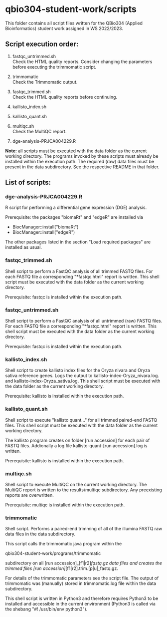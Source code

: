# qbio304-student-work/scripts

This folder contains all script files written for the QBio304 (Applied
Bioinformatics) student work assigned in WS 2022/2023.


## Script execution order:

1. fastqc_untrimmed.sh  
Check the HTML quality reports. Consider changing the parameters before executing
the trimmomatic script.

2. trimmomatic  
Check the Trimmomatic output.

3. fastqc_trimmed.sh  
Check the HTML quality reports before continuing.

4. kallisto_index.sh

5. kallisto_quant.sh

6. multiqc.sh  
Check the MultiQC report.

7. dge-analysis-PRJCA004229.R


**Note:** all scripts must be executed with the data folder as the current working
directory. The programs invoked by these scripts must already be installed
within the execution path. The required (raw) data files must be present in the
data subdirectory. See the respective README in that folder.


## List of scripts:

### dge-analysis-PRJCA004229.R

R script for performing a differential gene expression (DGE) analysis.

Prerequisite: the packages "biomaRt" and "edgeR" are installed via
- BiocManager::install("biomaRt")
- BiocManager::install("edgeR")

The other packages listed in the section
"Load required packages" are installed as usual.


### fastqc_trimmed.sh

Shell script to perform a FastQC analysis of all trimmed FASTQ files.
For each FASTQ file a corresponding "*fastqc.html" report is written. This
shell script must be executed with the data folder as the current working
directory.

Prerequisite: fastqc is installed within the execution path.


### fastqc_untrimmed.sh

Shell script to perform a FastQC analysis of all untrimmed (raw) FASTQ files.
For each FASTQ file a corresponding "*fastqc.html" report is written. This
shell script must be executed with the data folder as the current working
directory.

Prerequisite: fastqc is installed within the execution path.


### kallisto_index.sh

Shell script to create kallisto index files for the Oryza nivara and Oryza
sativa reference genes. Logs the output to kallisto-index-Oryza_nivara.log.
and kallisto-index-Oryza_sativa.log. This shell script must be executed with
the data folder as the current working directory.

Prerequisite: kallisto is installed within the execution path.


### kallisto_quant.sh

Shell script to execute "kallisto quant..." for all trimmed paired-end FASTQ
files. This shell script must be executed with the data folder as the current
working directory.

The kallisto program creates on folder [run accession] for each pair of
FASTQ files. Addionally a log file kallisto-quant-[run accession].log is
written.

Prerequisite: kallisto is installed within the execution path.


### multiqc.sh

Shell script to execute MultiQC on the current working directory. The MultiQC
report is written to the results/multiqc subdirectory. Any preexisting reports
are overwritten.

Prerequisite: multiqc is installed within the execution path.


### trimmomatic

Shell script. Performs a paired-end trimming of all of the illumina FASTQ
raw data files in the data subdirectory.

This script calls the trimmomatic java program within the

qbio304-student-work/programs/trimmomatic

subdirectory on all [run accession]_[f1|r2]_fastq.gz data files and creates
the trimmed files [run accession]_[f1|r2].trim.[p|u|_fastq.gz.

For details of the trimmomatic parameters see the script file. The output of
trimmomatic was (manually) stored in trimmomatic.log file within the data
subdirectory.

This shell script is written in Python3 and therefore requires Python3 to be
installed and accessible in the current environment (Python3 is called via the
shebang "#! /usr/bin/env python3").
